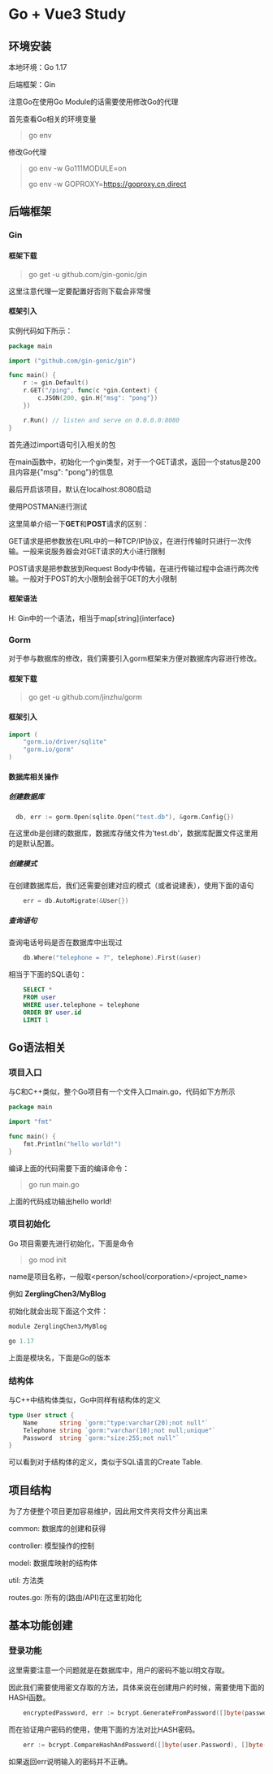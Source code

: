 # Go + Vue3 Study

## 环境安装

本地环境：Go 1.17

后端框架：Gin

注意Go在使用Go Module的话需要使用修改Go的代理

首先查看Go相关的环境变量

> go env

修改Go代理

> go env -w Go111MODULE=on
> 
> go env -w GOPROXY=https://goproxy.cn,direct

## 后端框架

### Gin

#### 框架下载

> go get -u github.com/gin-gonic/gin

这里注意代理一定要配置好否则下载会非常慢

#### 框架引入

实例代码如下所示：

```go
package main

import ("github.com/gin-gonic/gin")

func main() {
	r := gin.Default()
	r.GET("/ping", func(c *gin.Context) {
		c.JSON(200, gin.H{"msg": "pong"})
	})

	r.Run() // listen and serve on 0.0.0.0:8080
}
```

首先通过import语句引入相关的包

在main函数中，初始化一个gin类型，对于一个GET请求，返回一个status是200且内容是{"msg": "pong"}的信息

最后开启该项目，默认在localhost:8080启动

使用POSTMAN进行测试

这里简单介绍一下**GET**和**POST**请求的区别：

GET请求是把参数放在URL中的一种TCP/IP协议，在进行传输时只进行一次传输。一般来说服务器会对GET请求的大小进行限制

POST请求是把参数放到Request Body中传输，在进行传输过程中会进行两次传输。一般对于POST的大小限制会弱于GET的大小限制

#### 框架语法

H: Gin中的一个语法，相当于map[string]{interface}

### Gorm

对于参与数据库的修改，我们需要引入gorm框架来方便对数据库内容进行修改。

#### 框架下载

> go get -u github.com/jinzhu/gorm

#### 框架引入

```go
import (
    "gorm.io/driver/sqlite"
    "gorm.io/gorm"
)
```

#### 数据库相关操作

##### 创建数据库

```go
  db, err := gorm.Open(sqlite.Open("test.db"), &gorm.Config{})
```
在这里db是创建的数据库，数据库存储文件为'test.db'，数据库配置文件这里用的是默认配置。

##### 创建模式

在创建数据库后，我们还需要创建对应的模式（或者说建表），使用下面的语句
```go
    err = db.AutoMigrate(&User{})
```

##### 查询语句

查询电话号码是否在数据库中出现过

```go
    db.Where("telephone = ?", telephone).First(&user)
```

相当于下面的SQL语句：

```sql
    SELECT *
    FROM user 
    WHERE user.telephone = telephone
    ORDER BY user.id
    LIMIT 1
```

## Go语法相关

### 项目入口

与C和C++类似，整个Go项目有一个文件入口main.go，代码如下方所示

```go
package main

import "fmt"

func main() {
    fmt.Println("hello world!")
}
```

编译上面的代码需要下面的编译命令：

> go run main.go

上面的代码成功输出hello world!

### 项目初始化

Go 项目需要先进行初始化，下面是命令

> go mod init <name>

name是项目名称，一般取<person/school/corporation>/<project_name>

例如 **ZerglingChen3/MyBlog**

初始化就会出现下面这个文件：

```mod
module ZerglingChen3/MyBlog

go 1.17
```

上面是模块名，下面是Go的版本

### 结构体

与C++中结构体类似，Go中同样有结构体的定义

```go
type User struct {
    Name      string `gorm:"type:varchar(20);not null"`
    Telephone string `gorm:"varchar(10);not null;unique"`
    Password  string `gorm:"size:255;not null"`
}
```

可以看到对于结构体的定义，类似于SQL语言的Create Table.

## 项目结构

为了方便整个项目更加容易维护，因此用文件夹将文件分离出来

common: 数据库的创建和获得

controller: 模型操作的控制

model: 数据库映射的结构体

util: 方法类

routes.go: 所有的(路由/API)在这里初始化

## 基本功能创建

### 登录功能

这里需要注意一个问题就是在数据库中，用户的密码不能以明文存取。

因此我们需要使用密文存取的方法，具体来说在创建用户的时候，需要使用下面的HASH函数。

```go
    encryptedPassword, err := bcrypt.GenerateFromPassword([]byte(password), bcrypt.DefaultCost)
```

而在验证用户密码的使用，使用下面的方法对比HASH密码。

```go
	err := bcrypt.CompareHashAndPassword([]byte(user.Password), []byte(password))
```

如果返回err说明输入的密码并不正确。